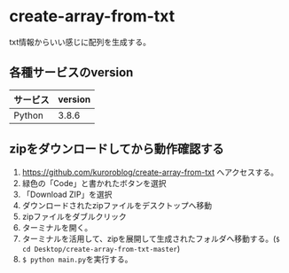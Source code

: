 # create-array-from-txt
txt情報からいい感じに配列を生成する。

## 各種サービスのversion

| サービス | version |
| ------------- | ------------- |
| Python  | 3.8.6  |

## zipをダウンロードしてから動作確認する
1. https://github.com/kuroroblog/create-array-from-txt へアクセスする。
2. 緑色の「Code」と書かれたボタンを選択
3. 「Download ZIP」を選択
4. ダウンロードされたzipファイルをデスクトップへ移動
5. zipファイルをダブルクリック
6. ターミナルを開く。
7. ターミナルを活用して、zipを展開して生成されたフォルダへ移動する。(`$ cd Desktop/create-array-from-txt-master`)
8. `$ python main.py`を実行する。
